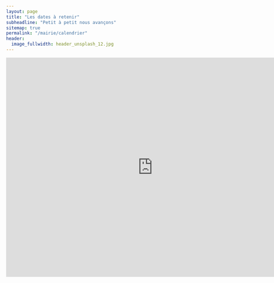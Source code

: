 ```yaml
---
layout: page
title: "Les dates à retenir"
subheadline: "Petit à petit nous avançons"
sitemap: true
permalink: "/mairie/calendrier"
header:
  image_fullwidth: header_unsplash_12.jpg
---
```



  
    
  

<iframe src="https://calendar.google.com/calendar/embed?src=22ad9t00fc2dpqr1op7r3ck29o%40group.calendar.google.com&ctz=Europe%2FParis" style="border: 0" width="800" height="600" frameborder="0" scrolling="yes"></iframe>
